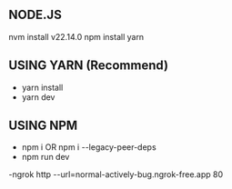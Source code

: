 ## NODE.JS

nvm install v22.14.0
npm install yarn 

## USING YARN (Recommend)

- yarn install
- yarn dev

## USING NPM

- npm i OR npm i --legacy-peer-deps
- npm run dev

-ngrok http --url=normal-actively-bug.ngrok-free.app 80
